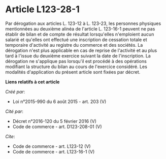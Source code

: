 # Article L123-28-1

Par dérogation aux articles L. 123-12 à L. 123-23, les personnes physiques mentionnées au deuxième alinéa de l'article L.
123-16-1 peuvent ne pas établir de bilan et de compte de résultat lorsqu'elles n'emploient aucun salarié et qu'elles ont
effectué une inscription de cessation totale et temporaire d'activité au registre du commerce et des sociétés. La dérogation
n'est plus applicable en cas de reprise de l'activité et au plus tard à l'issue du deuxième exercice suivant la date de
l'inscription. La dérogation ne s'applique pas lorsqu'il est procédé à des opérations modifiant la structure du bilan au
cours de l'exercice considéré. Les modalités d'application du présent article sont fixées par décret.

**Liens relatifs à cet article**

_Créé par_:

  - Loi n°2015-990 du 6 août 2015 - art. 203 (V)

_Cité par_:

  - Décret n°2016-120 du 5 février 2016 (V)
  - Code de commerce - art. D123-208-01 (V)

_Cite_:

  - Code de commerce - art. L123-12 (V)
  - Code de commerce - art. L123-16-1 (V)
